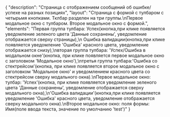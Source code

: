 {
"description": "Страница с отображением сообщений об ошибке/успехе на разных позициях",
"layout": "Страница с формой с тулбаром с четырьмя кнопками. Тклбар разделен на три группы.\nПервое модальное окно с тулбаром. Второе модальное окно с формой.",
"elements": "Первая группа тулбара: Успех(кнопка,при клике появляется уведомление зеленого цвета 'Данные сохранены', уведомление отображается сверху страницы),\n Ошибка валидации(кнопка,при клике появляется уведомление 'Ошибка' красного цвета, уведомление отображается снизу),\nвторая группа тулбара: 'Успех/Ошибка в модальном окне'(кнопка, при клике появляется первое модальное окно с заголовком 'Модальное окно'),\nтретья группа тулбара:'Ошибка со стектрейсом'(кнопка, при клике появляется второе модальное окно с заголовком 'Модальное окно' и уведомлением красного цвета со стектрейсом сверху модального окна).\nПервое модальное окно: тулбар: 'Успех'(кнопка, при клике появляется уведомление зеленого цвета 'Данные сохранены', уведомление отображается сверху модального окна),\n'Ошибка валидации'(кнопка,при клике появляется уведомление 'Ошибка' красного цвета, уведомление отображается сверху модального окна).\nВторое модальное окно: поля формы: Имя(поле ввода текста, значение по умолчанию 'test')"
}
